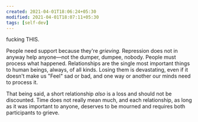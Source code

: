 ```yaml
---
created: 2021-04-01T18:06:24+05:30
modified: 2021-04-01T18:07:11+05:30
tags: [self-dev]
---
```


 fucking THIS.

People need support because they're *grieving.* Repression does not in anyway help anyone—not the dumper, dumpee, nobody. People must process what happened. Relationships are the single most important things to human beings, always, of all kinds. Losing them is devastating, even if it doesn't make us "Feel" sad or bad, and one way or another our minds need to process it.

That being said, a short relationship *also* is a loss and should not be discounted. Time does not really mean much, and each relationship, as long as it was important to anyone, deserves to be mourned and requires both participants to grieve. 
